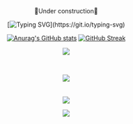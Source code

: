 

<div align="center">
🚧Under construction🚧

[![Typing SVG](https://readme-typing-svg.demolab.com/?lines=Welcome+to+my+profile;Enjoy!)](https://git.io/typing-svg)


[![Anurag's GitHub stats](https://github-readme-stats.vercel.app/api?username=noob002)](https://github.com/anuraghazra/github-readme-stats)   [![GitHub Streak](https://streak-stats.demolab.com/?user=noob002)](https://git.io/streak-stats) 





![](https://dcbadge.vercel.app/api/shield/550089620675756052?logoColor=presence)

<br>


![](http://github-profile-summary-cards.vercel.app/api/cards/profile-details?username=noob002&theme=nord_bright)  
<br><br>
![](https://raw.githubusercontent.com/noob002/github-stats-transparent/output/generated/languages.svg)


![](https://gist.github.com/dbaebc58205aa9562daad8c9aa7b8e56.git)

</div>
<!--
**noob002/noob002** is a ✨ _special_ ✨ repository because its `README.md` (this file) appears on your GitHub profile.

Here are some ideas to get you started:

- 🔭 I’m currently working on ...
- 🌱 I’m currently learning ...
- 👯 I’m looking to collaborate on ...
- 🤔 I’m looking for help with ...
- 💬 Ask me about ...
- 📫 How to reach me: ...
- 😄 Pronouns: ...
- ⚡ Fun fact: ...
-->

